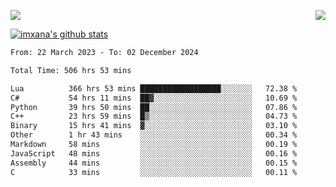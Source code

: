 <p>
  <a href="https://count.getloli.com/"><img src="https://count.getloli.com/get/@xana.readme?theme=moebooru-h"></a>
  <img src="https://weather-icon.journeyad.repl.co/@hangzhou?v=1" align="right">
</p>


<a href="https://github.com/imxana"><img align="center" src="https://github-readme-stats.vercel.app/api?username=imxana&show_icons=true&include_all_commits=true&hide_border=tru&custom_title=imxana%27s%20Github%20Stats" alt="imxana's github stats" /></a> 

<!--START_SECTION:waka-->

```txt
From: 22 March 2023 - To: 02 December 2024

Total Time: 506 hrs 53 mins

Lua          366 hrs 53 mins ██████████████████░░░░░░░   72.38 %
C#           54 hrs 11 mins  ██▓░░░░░░░░░░░░░░░░░░░░░░   10.69 %
Python       39 hrs 50 mins  ██░░░░░░░░░░░░░░░░░░░░░░░   07.86 %
C++          23 hrs 59 mins  █▒░░░░░░░░░░░░░░░░░░░░░░░   04.73 %
Binary       15 hrs 41 mins  ▓░░░░░░░░░░░░░░░░░░░░░░░░   03.10 %
Other        1 hr 43 mins    ░░░░░░░░░░░░░░░░░░░░░░░░░   00.34 %
Markdown     58 mins         ░░░░░░░░░░░░░░░░░░░░░░░░░   00.19 %
JavaScript   48 mins         ░░░░░░░░░░░░░░░░░░░░░░░░░   00.16 %
Assembly     44 mins         ░░░░░░░░░░░░░░░░░░░░░░░░░   00.15 %
C            33 mins         ░░░░░░░░░░░░░░░░░░░░░░░░░   00.11 %
```

<!--END_SECTION:waka-->
